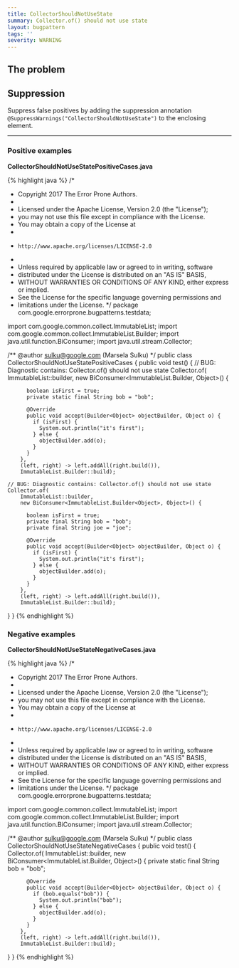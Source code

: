 ```yaml
---
title: CollectorShouldNotUseState
summary: Collector.of() should not use state
layout: bugpattern
tags: ''
severity: WARNING
---
```


<!--
*** AUTO-GENERATED, DO NOT MODIFY ***
To make changes, edit the @BugPattern annotation or the explanation in docs/bugpattern.
-->


## The problem


## Suppression
Suppress false positives by adding the suppression annotation `@SuppressWarnings("CollectorShouldNotUseState")` to the enclosing element.

----------

### Positive examples
__CollectorShouldNotUseStatePositiveCases.java__

{% highlight java %}
/*
 * Copyright 2017 The Error Prone Authors.
 *
 * Licensed under the Apache License, Version 2.0 (the "License");
 * you may not use this file except in compliance with the License.
 * You may obtain a copy of the License at
 *
 *     http://www.apache.org/licenses/LICENSE-2.0
 *
 * Unless required by applicable law or agreed to in writing, software
 * distributed under the License is distributed on an "AS IS" BASIS,
 * WITHOUT WARRANTIES OR CONDITIONS OF ANY KIND, either express or implied.
 * See the License for the specific language governing permissions and
 * limitations under the License.
 */
package com.google.errorprone.bugpatterns.testdata;

import com.google.common.collect.ImmutableList;
import com.google.common.collect.ImmutableList.Builder;
import java.util.function.BiConsumer;
import java.util.stream.Collector;

/** @author sulku@google.com (Marsela Sulku) */
public class CollectorShouldNotUseStatePositiveCases {
  public void test() {
    // BUG: Diagnostic contains: Collector.of() should not use state
    Collector.of(
        ImmutableList::builder,
        new BiConsumer<ImmutableList.Builder<Object>, Object>() {

          boolean isFirst = true;
          private static final String bob = "bob";

          @Override
          public void accept(Builder<Object> objectBuilder, Object o) {
            if (isFirst) {
              System.out.println("it's first");
            } else {
              objectBuilder.add(o);
            }
          }
        },
        (left, right) -> left.addAll(right.build()),
        ImmutableList.Builder::build);

    // BUG: Diagnostic contains: Collector.of() should not use state
    Collector.of(
        ImmutableList::builder,
        new BiConsumer<ImmutableList.Builder<Object>, Object>() {

          boolean isFirst = true;
          private final String bob = "bob";
          private final String joe = "joe";

          @Override
          public void accept(Builder<Object> objectBuilder, Object o) {
            if (isFirst) {
              System.out.println("it's first");
            } else {
              objectBuilder.add(o);
            }
          }
        },
        (left, right) -> left.addAll(right.build()),
        ImmutableList.Builder::build);
  }
}
{% endhighlight %}

### Negative examples
__CollectorShouldNotUseStateNegativeCases.java__

{% highlight java %}
/*
 * Copyright 2017 The Error Prone Authors.
 *
 * Licensed under the Apache License, Version 2.0 (the "License");
 * you may not use this file except in compliance with the License.
 * You may obtain a copy of the License at
 *
 *     http://www.apache.org/licenses/LICENSE-2.0
 *
 * Unless required by applicable law or agreed to in writing, software
 * distributed under the License is distributed on an "AS IS" BASIS,
 * WITHOUT WARRANTIES OR CONDITIONS OF ANY KIND, either express or implied.
 * See the License for the specific language governing permissions and
 * limitations under the License.
 */
package com.google.errorprone.bugpatterns.testdata;

import com.google.common.collect.ImmutableList;
import com.google.common.collect.ImmutableList.Builder;
import java.util.function.BiConsumer;
import java.util.stream.Collector;

/** @author sulku@google.com (Marsela Sulku) */
public class CollectorShouldNotUseStateNegativeCases {
  public void test() {
    Collector.of(
        ImmutableList::builder,
        new BiConsumer<ImmutableList.Builder<Object>, Object>() {
          private static final String bob = "bob";

          @Override
          public void accept(Builder<Object> objectBuilder, Object o) {
            if (bob.equals("bob")) {
              System.out.println("bob");
            } else {
              objectBuilder.add(o);
            }
          }
        },
        (left, right) -> left.addAll(right.build()),
        ImmutableList.Builder::build);
  }
}
{% endhighlight %}

